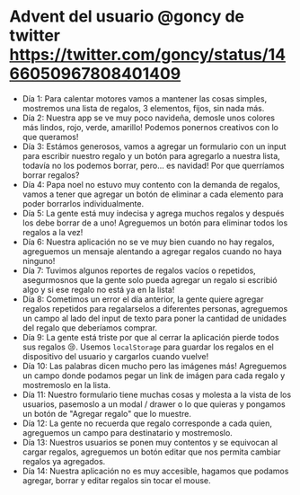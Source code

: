 # Advent del usuario @goncy de twitter https://twitter.com/goncy/status/1466050967808401409

- Día 1: Para calentar motores vamos a mantener las cosas simples, mostremos una lista de regalos, 3 elementos, fijos, sin nada más.
- Día 2: Nuestra app se ve muy poco navideña, demosle unos colores más lindos, rojo, verde, amarillo! Podemos ponernos creativos con lo que queramos!
- Día 3: Estámos generosos, vamos a agregar un formulario con un input para escribir nuestro regalo y un botón para agregarlo a nuestra lista, todavía no los podemos borrar, pero... es navidad! Por que querríamos borrar regalos?
- Día 4: Papa noel no estuvo muy contento con la demanda de regalos, vamos a tener que agregar un botón de eliminar a cada elemento para poder borrarlos individualmente.
- Día 5: La gente está muy indecisa y agrega muchos regalos y después los debe borrar de a uno! Agreguemos un botón para eliminar todos los regalos a la vez!
- Día 6: Nuestra aplicación no se ve muy bien cuando no hay regalos, agreguemos un mensaje alentando a agregar regalos cuando no haya ninguno!
- Día 7: Tuvimos algunos reportes de regalos vacíos o repetidos, asegurmosnos que la gente solo pueda agregar un regalo si escribió algo y si ese regalo no está ya en la lista!
- Día 8: Cometimos un error el día anterior, la gente quiere agregar regalos repetidos para regalarselos a diferentes personas, agreguemos un campo al lado del input de texto para poner la cantidad de unidades del regalo que deberíamos comprar.
- Día 9: La gente está triste por que al cerrar la aplicación pierde todos sus regalos 😢. Usemos `localStorage` para guardar los regalos en el dispositivo del usuario y cargarlos cuando vuelve!
- Día 10: Las palabras dicen mucho pero las imágenes más! Agreguemos un campo donde podamos pegar un link de imágen para cada regalo y mostremoslo en la lista.
- Día 11: Nuestro formulario tiene muchas cosas y molesta a la vista de los usuarios, pasemoslo a un modal / drawer o lo que quieras y pongamos un botón de "Agregar regalo" que lo muestre.
- Día 12: La gente no recuerda que regalo corresponde a cada quien, agreguemos un campo para destinatario y mostremoslo.
- Día 13: Nuestros usuarios se ponen muy contentos y se equivocan al cargar regalos, agreguemos un botón editar que nos permita cambiar regalos ya agregados.
- Día 14: Nuestra aplicación no es muy accesible, hagamos que podamos agregar, borrar y editar regalos sin tocar el mouse.

